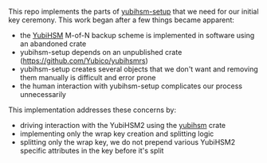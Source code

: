 This repo implements the parts of [yubihsm-setup](https://github.com/Yubico/yubihsm-setup) that we need for our initial key ceremony.
This work began after a few things became apparent:

* the [YubiHSM](https://www.yubico.com/product/yubihsm-2/) M-of-N backup scheme is implemented in software using an abandoned crate
* yubihsm-setup depends on an unpublished crate (https://github.com/Yubico/yubihsmrs)
* yubihsm-setup creates several objects that we don't want and removing them manually is difficult and error prone
* the human interaction with yubihsm-setup complicates our process unnecessarily

This implementation addresses these concerns by:

* driving interaction with the YubiHSM2 using the [yubihsm](https://github.com/iqlusioninc/yubihsm.rs) crate
* implementing only the wrap key creation and splitting logic
* splitting only the wrap key, we do not prepend various YubiHSM2 specific attributes in the key before it's split
